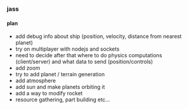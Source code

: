 ### jass

#### plan

- add debug info about ship (position, velocity, distance from nearest planet)
- try on multiplayer with nodejs and sockets
- need to decide after that where to do physics computations (client/server) and what data to send (position/controls)
- add zoom
- try to add planet / terrain generation
- add atmosphere
- add sun and make planets orbiting it
- add a way to modify rocket
- resource gathering, part building etc...
